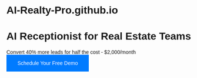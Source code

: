 # AI-Realty-Pro.github.io
<!DOCTYPE html>
<html>
<head>
    <title>AI Real Estate Receptionist</title>
    <style>
        body { font-family: Arial; max-width: 800px; margin: 40px auto; }
        .button { background: #007bff; color: white; padding: 15px 30px; text-decoration: none; }
    </style>
</head>
<body>
    <h1>AI Receptionist for Real Estate Teams</h1>
    <p>Convert 40% more leads for half the cost - $2,000/month</p>
    <a href="https://calendly.com/ai-m-global-media/demo" class="button">Schedule Your Free Demo</a>

</body>
</html>
